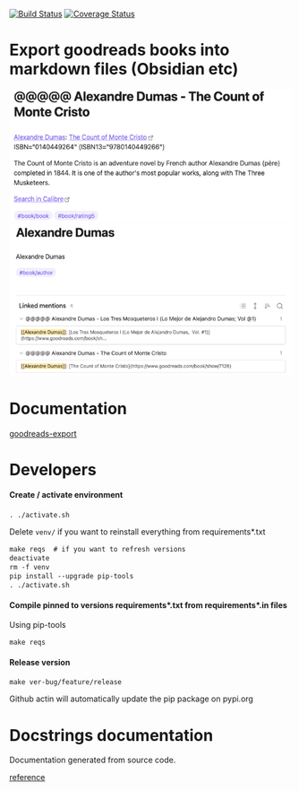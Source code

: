 [![Build Status](https://github.com/andgineer/goodreads-export/workflows/Test/badge.svg)](https://github.com/andgineer/goodreads-export/actions)
[![Coverage Status](https://coveralls.io/repos/github/andgineer/goodreads-export/badge.svg?branch=main)](https://coveralls.io/github/andgineer/goodreads-export?branch=main)
# Export goodreads books into markdown files (Obsidian etc)

![goodreads.png](docs%2Fgoodreads.png)
![goodreads-author.png](docs%2Fgoodreads-author.png)

# Documentation

[goodreads-export](https://andgineer.github.io/goodreads-export/)

# Developers

#### Create / activate environment
    . ./activate.sh

Delete `venv/` if you want to reinstall everything from requirements*.txt

    make reqs  # if you want to refresh versions
    deactivate
    rm -f venv
    pip install --upgrade pip-tools
    . ./activate.sh

#### Compile pinned to versions requirements*.txt from requirements*.in files

Using pip-tools

    make reqs

#### Release version
    make ver-bug/feature/release

Github actin will automatically update the pip package on pypi.org

# Docstrings documentation

Documentation generated from source code.

[reference](docstrings/)
